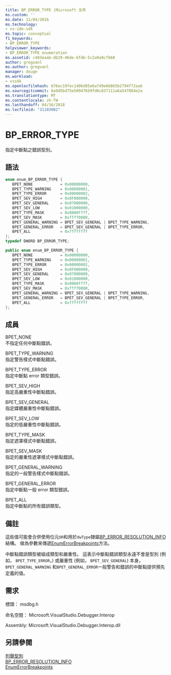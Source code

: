 ```yaml
---
title: BP_ERROR_TYPE |Microsoft 文件
ms.custom: ''
ms.date: 11/04/2016
ms.technology:
- vs-ide-sdk
ms.topic: conceptual
f1_keywords:
- BP_ERROR_TYPE
helpviewer_keywords:
- BP_ERROR_TYPE enumeration
ms.assetid: c483eaab-db29-46de-bfdb-5c2a9a9cfb68
author: gregvanl
ms.author: gregvanl
manager: douge
ms.workload:
- vssdk
ms.openlocfilehash: 676ec19fec1406d85e6a7d9e66865b2794f72aa6
ms.sourcegitcommit: 6a9d5bd75e50947659fd6c837111a6a547884e2a
ms.translationtype: MT
ms.contentlocale: zh-TW
ms.lasthandoff: 04/16/2018
ms.locfileid: "31103002"
---
```

# <a name="bperrortype"></a>BP_ERROR_TYPE
指定中斷點之錯誤型別。  
  
## <a name="syntax"></a>語法  
  
```cpp  
enum enum_BP_ERROR_TYPE {   
   BPET_NONE            = 0x00000000,  
   BPET_TYPE_WARNING    = 0x00000001,  
   BPET_TYPE_ERROR      = 0x00000002,  
   BPET_SEV_HIGH        = 0x0F000000,  
   BPET_SEV_GENERAL     = 0x07000000,  
   BPET_SEV_LOW         = 0x01000000,  
   BPET_TYPE_MASK       = 0x0000ffff,  
   BPET_SEV_MASK        = 0xffff0000,  
   BPET_GENERAL_WARNING = BPET_SEV_GENERAL | BPET_TYPE_WARNING,  
   BPET_GENERAL_ERROR   = BPET_SEV_GENERAL | BPET_TYPE_ERROR,  
   BPET_ALL             = 0xffffffff  
};  
typedef DWORD BP_ERROR_TYPE;  
```  
  
```csharp  
public enum enum_BP_ERROR_TYPE {   
   BPET_NONE            = 0x00000000,  
   BPET_TYPE_WARNING    = 0x00000001,  
   BPET_TYPE_ERROR      = 0x00000002,  
   BPET_SEV_HIGH        = 0x0F000000,  
   BPET_SEV_GENERAL     = 0x07000000,  
   BPET_SEV_LOW         = 0x01000000,  
   BPET_TYPE_MASK       = 0x0000ffff,  
   BPET_SEV_MASK        = 0xffff0000,  
   BPET_GENERAL_WARNING = BPET_SEV_GENERAL | BPET_TYPE_WARNING,  
   BPET_GENERAL_ERROR   = BPET_SEV_GENERAL | BPET_TYPE_ERROR,  
   BPET_ALL             = 0xffffffff  
};  
```  
  
## <a name="members"></a>成員  
 BPET_NONE  
 不指定任何中斷點錯誤。  
  
 BPET_TYPE_WARNING  
 指定警告樣式中斷點錯誤。  
  
 BPET_TYPE_ERROR  
 指定中斷點 error 類型錯誤。  
  
 BPET_SEV_HIGH  
 指定高嚴重性中斷點錯誤。  
  
 BPET_SEV_GENERAL  
 指定媒體嚴重性中斷點錯誤。  
  
 BPET_SEV_LOW  
 指定的低嚴重性中斷點錯誤。  
  
 BPET_TYPE_MASK  
 指定遮罩樣式中斷點錯誤。  
  
 BPET_SEV_MASK  
 指定的嚴重性遮罩樣式中斷點錯誤。  
  
 BPET_GENERAL_WARNING  
 指定的一般警告樣式中斷點錯誤。  
  
 BPET_GENERAL_ERROR  
 指定中斷點一般 error 類型錯誤。  
  
 BPET_ALL  
 指定中斷點的所有錯誤類型。  
  
## <a name="remarks"></a>備註  
 這些值可能會合併使用位元`OR`和用於`dwType`隸屬[BP_ERROR_RESOLUTION_INFO](../../../extensibility/debugger/reference/bp-error-resolution-info.md)結構。 做為參數來傳遞[EnumErrorBreakpoints](../../../extensibility/debugger/reference/idebugpendingbreakpoint2-enumerrorbreakpoints.md)方法。  
  
 中斷點錯誤類型被組成類型和嚴重性。 這表示中斷點錯誤類型永遠不會是型別 (例如， `BPET_TYPE_ERROR`，) 或嚴重性 (例如， `BPET_SEV_GENERAL`) 本身。 `BPET_GENERAL_WARNING` 和`BPET_GENERAL_ERROR`一般警告和錯誤的中斷點提供預先定義的值。  
  
## <a name="requirements"></a>需求  
 標頭： msdbg.h  
  
 命名空間： Microsoft.VisualStudio.Debugger.Interop  
  
 Assembly: Microsoft.VisualStudio.Debugger.Interop.dll  
  
## <a name="see-also"></a>另請參閱  
 [列舉型別](../../../extensibility/debugger/reference/enumerations-visual-studio-debugging.md)   
 [BP_ERROR_RESOLUTION_INFO](../../../extensibility/debugger/reference/bp-error-resolution-info.md)   
 [EnumErrorBreakpoints](../../../extensibility/debugger/reference/idebugpendingbreakpoint2-enumerrorbreakpoints.md)
